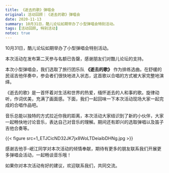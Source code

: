 ```yaml
---
title: 《逝去的歌》弹唱会 
original: 活动回顾｜《逝去的歌》弹唱会
date: 2020-11-13
summary: 10月31日，酷儿论坛如期举办了小型弹唱会特别活动。
tags: [活动回顾, 特别活动]
notoc: true
---
```


10月31日，酷儿论坛如期举办了小型弹唱会特别活动。

本次活动在发布第二天参与名额已告罄，感谢朋友们对酷儿论坛的支持。

本次小型弹唱会，我们选取了旅行团乐队 **《逝去的歌》** 作为排练选曲。在舒缓的民谣吉他伴奏中，参会者们很快地进入状态，这首歌以合唱的方式被大家完整地演绎。

《逝去的歌》是一首怀着对生活和世界的热爱，缅怀逝去的人和事的歌。旋律动听，作词优美，充满了画面感。下面，我们一起回味一下本次活动现场大家一起完成的合唱作品吧。


音乐总能以独特的方式拉近你我的距离，本次活动大家结识到了新的小伙伴，大家一起畅快地讨论音乐，表达自己对音乐的理解。期间还有即兴的选取弹唱以及笛子吉他合奏等。


{{< figure src=1_ETJCicND32JK7jx8WoLTDeiaibDHNg.jpg >}}


感谢吉他手-岷江同学对本次活动的倾情奉献，期待有更多的朋友联系我们开展更多弹唱会活动，一起畅谈音乐哦！

如果你对本次活动有好的建议，欢迎联系我们，共同交流。